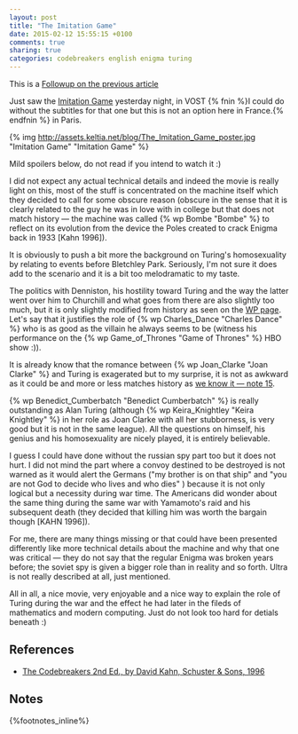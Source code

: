 ```yaml
---
layout: post
title: "The Imitation Game"
date: 2015-02-12 15:55:15 +0100
comments: true
sharing: true
categories: codebreakers english enigma turing
---
```


This is a [Followup on the previous article](/2015/02/09/alan-turing-bletchley-park/)

Just saw the [Imitation Game](The_Imitation_Game) yesterday night, in VOST {% fnin %}I could do without the subtitles for that one but this is not an option here in France.{% endfnin %} in Paris.

{% img http://assets.keltia.net/blog/The_Imitation_Game_poster.jpg "Imitation Game" "Imitation Game" %}

Mild spoilers below, do not read if you intend to watch it :)
<!--more-->
I did not expect any actual technical details and indeed the movie is really light on this, most of the stuff is concentrated on the machine itself which they decided to call for some obscure reason (obscure in the sense that it is clearly related to the guy he was in love with in college but that does not match history — the machine was called {% wp Bombe "Bombe" %} to reflect on its evolution from the device the Poles created to crack Enigma back in 1933 [Kahn 1996]).

It is obviously to push a bit more the background on Turing's homosexuality by relating to events before Bletchley Park.  Seriously, I'm not sure it does add to the scenario and it is a bit too melodramatic to my taste.

The politics with Denniston, his hostility toward Turing and the way the latter went over him to Churchill and what goes from there are also slightly too much, but it is only slightly modified from history as seen on the [WP page](http://en.wikipedia.org/wiki/Alan_Turing#Bombe). Let's say that it justifies the role of {% wp Charles_Dance "Charles Dance" %} who is as good as the villain he always seems to be (witness his performance on the {% wp Game_of_Thrones "Game of Thrones" %} HBO show :)).

It is already know that the romance between {% wp Joan_Clarke "Joan Clarke" %} and Turing is exagerated but to my surprise, it is not as awkward as it could be and more or less matches history as [we know it — note 15](http://en.wikipedia.org/wiki/Joan_Clarke#References).

{% wp Benedict_Cumberbatch "Benedict Cumberbatch" %} is really outstanding as Alan Turing (although {% wp Keira_Knightley "Keira Knightley" %} in her role as Joan Clarke with all her stubborness, is very good but it is not in the same league).  All the questions on himself, his genius and his homosexuality are nicely played, it is entirely believable.

I guess I could have done without the russian spy part too but it does not hurt.  I did not mind the part where a convoy destined to be destroyed is not warned as it would alert the Germans ("my brother is on that ship" and "you are not God to decide who lives and who dies" ) because it is not only logical but a necessity during war time.  The Americans did wonder about the same thing during the same war with Yamamoto's raid and his subsequent death (they decided that killing him was worth the bargain though [KAHN 1996]).

For me, there are many things missing or that could have been presented differently like more technical details about the machine and why that one was critical — they do not say that the regular Enigma was broken years before; the soviet spy is given a bigger role than in reality and so forth.  Ultra is not really described at all, just mentioned.

All in all, a nice movie, very enjoyable and a nice way to explain the role of Turing during the war and the effect he had later in the fileds of mathematics and modern computing.  Just do not look too hard for detials beneath :)

References
----------
- [The Codebreakers 2nd Ed., by David Kahn, Schuster & Sons, 1996](http://amzn.to/1AOCmv4)

Notes
-----
{%footnotes_inline%}
